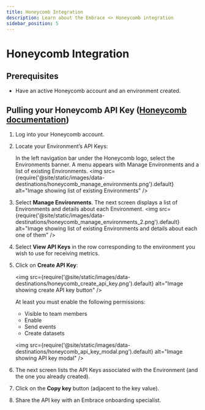 ```yaml
---
title: Honeycomb Integration
description: Learn about the Embrace <> Honeycomb integration
sidebar_position: 5
---
```


# Honeycomb Integration

## Prerequisites

- Have an active Honeycomb account and an environment created.

## Pulling your Honeycomb API Key ([Honeycomb documentation](https://docs.honeycomb.io/working-with-your-data/settings/api-keys/))

1. Log into your Honeycomb account.
2. Locate your Environment’s API Keys:

   In the left navigation bar under the Honeycomb logo, select the Environments banner. A menu appears with Manage Environments and a list of existing Environments.
   <img src={require('@site/static/images/data-destinations/honeycomb_manage_environments.png').default} alt="Image showing list of existing Environments" />

3. Select **Manage Environments**. The next screen displays a list of Environments and details about each Environment.
   <img src={require('@site/static/images/data-destinations/honeycomb_manage_environments_2.png').default} alt="Image showing list of existing Environments and details about each one of them" />

4. Select **View API Keys** in the row corresponding to the environment you wish to use for receiving metrics.
5. Click on **Create API Key**:

   <img src={require('@site/static/images/data-destinations/honeycomb_create_api_key.png').default} alt="Image showing create API key button" />

   At least you must enable the following permissions:
   - Visible to team members
   - Enable
   - Send events
   - Create datasets

   <img src={require('@site/static/images/data-destinations/honeycomb_api_key_modal.png').default} alt="Image showing API key modal" />

6. The next screen lists the API Keys associated with the Environment (and the one you already created).
7. Click on the **Copy key** button (adjacent to the key value).
8. Share the API key with an Embrace onboarding specialist.
